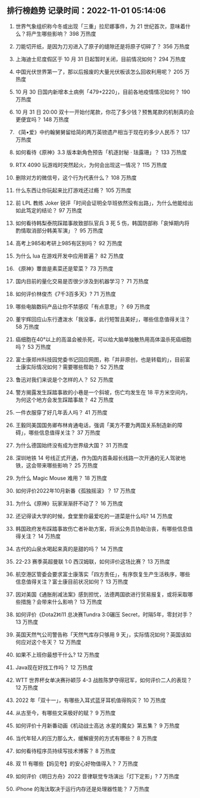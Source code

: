 
## 排行榜趋势 记录时间：2022-11-01 05:14:06
  
  1. 世界气象组织称今冬或出现「三重」拉尼娜事件，为 21 世纪首次，意味着什么？将产生哪些影响？ 398 万热度
    
  2. 刀能切开纸，是因为刀刃进入了原子的缝隙还是将原子切碎了？ 356 万热度
    
  3. 上海迪士尼度假区于 10 月 31 日起暂时关闭，目前情况如何？ 294 万热度
    
  4. 中国光伏世界第一了，那以后报废的大量光伏板该怎么回收利用呢？ 205 万热度
    
  5. 10 月 30 日国内新增本土病例「479+2220」，目前各地疫情情况如何？ 190 万热度
    
  6. 10 月 31 日 20:00 双十一开始付尾款，你花了多少钱？预售尾款的机制真的会更便宜吗？ 148 万热度
    
  7. 《简•爱》中约翰舅舅留给简的两万英镑遗产相当于现在的多少人民币？ 137 万热度
    
  8. 如何看待《原神》3.3 版本新角色预告「机逐封秘 · 珐露珊」？ 133 万热度
    
  9. RTX 4090 玩游戏时突然起火，为何会出现这一情况？ 115 万热度
    
  10. 删除对方的微信号，这个行为代表什么？ 108 万热度
    
  11. 什么东西让你玩起来比打游戏还过瘾？ 105 万热度
    
  12. 前 LPL 教练 Joker 锐评「时间会证明全华班依然没有出路」，为什么他能给出如此笃定的结论？ 97 万热度
    
  13. 如何看待韩梨泰院踩踏事故致部队官兵 3 死 5 伤，韩国防部称「哀悼期内将酌情取消部分韩美军演」？ 95 万热度
    
  14. 高考上985和考研上985有区别吗？ 92 万热度
    
  15. 为什么 lua 在游戏开发中应用普遍？ 82 万热度
    
  16. 《原神》蕈兽是素菜还是荤菜？ 73 万热度
    
  17. 国内目前的量化交易是否很少涉及到机器学习？ 71 万热度
    
  18. 如何评价林俊杰《7千3百多天》? 71 万热度
    
  19. 哪些电脑数码产品让你不禁感叹「有点意思」？ 69 万热度
    
  20. 董宇辉回应山东行遭泼水「我没事，此行短暂且美好」，哪些信息值得关注？ 58 万热度
    
  21. 癌细胞在40°以上的高温会被杀死，可以给大脑单独散热用高体温杀死癌细胞吗？ 53 万热度
    
  22. 富士康郑州科技园党委书记回应网图，称「并非原创，也是转载的」，目前富士康实际情况如何？需要哪些帮助？ 52 万热度
    
  23. 鲁迅对我们来说是个怎样的人？ 52 万热度
    
  24. 警方揭露发生踩踏事故的小巷是一个斜坡，伤亡均发生在 18 平方米空间内，为何这个地方会发生踩踏事故？ 42 万热度
    
  25. 一件衣服穿了好几年丢人吗？ 41 万热度
    
  26. 王毅同美国国务卿布林肯通电话，强调「美方不要为两国关系制造新的障碍」，哪些信息值得关注？ 37 万热度
    
  27. 为什么德国始终没有成为世界级大国？ 31 万热度
    
  28. 深圳地铁 14 号线正式开通，作为国内首条超长线路一次开通的无人驾驶地铁，这会带来哪些影响？ 25 万热度
    
  29. 为什么 Magic Mouse 难用？ 18 万热度
    
  30. 如何评价2022年10月新番《孤独摇滚》？ 17 万热度
    
  31. 为什么《原神》玩家渐渐肝不动了？ 16 万热度
    
  32. 还记得读大学的时候，食堂里你最爱吃的一道菜是什么吗? 14 万热度
    
  33. 韩国政府发布踩踏事故伤亡者补助方案，将派公务员协助治丧，有哪些信息值得关注？ 14 万热度
    
  34. 古代的山泉水喝起来真的是甜的吗？ 14 万热度
    
  35. 22-23 赛季英超曼联 1:0 西汉姆联，如何评价这场比赛？ 13 万热度
    
  36. 航空港区管委会要求富士康落实「四方责任」，有序恢复生产生活秩序，哪些信息值得关注？富士康目前状况如何？ 13 万热度
    
  37. 因对美国《通胀削减法案》感到担忧，法德两国欲进行贸易报复，或将采取哪些措施？会带来什么影响？ 13 万热度
    
  38. 如何评价《Dota2》ti11 总决赛Tundra  3:0碾压 Secret，时隔5年，零封对手？ 13 万热度
    
  39. 英国天然气公司警告称「天然气库存只够用 9 天」，实际情况如何？英国该如何应对这个冬天？ 12 万热度
    
  40. 如果不上班你最想干什么? 12 万热度
    
  41. Java现在好找工作吗？ 12 万热度
    
  42. WTT 世界杯女单决赛孙颖莎 4-3 战胜陈梦夺得冠军，如何评价二人的表现？ 12 万热度
    
  43. 2022 年「双十一」，有哪些入耳式蓝牙耳机值得购买？ 10 万热度
    
  44. 从古至今，有哪些文采极好的赋？ 9 万热度
    
  45. 如何评价十月新番动画《机动战士高达 水星的魔女》第五集？ 9 万热度
    
  46. 当代年轻人的压力那么大，缓解疲劳的方式有哪些？ 8 万热度
    
  47. 如何看待程序员持续写技术博客？ 8 万热度
    
  48. 双 11 有哪些【妈见夸】的安心好物值得入？ 7 万热度
    
  49. 如何评价《明日方舟》2022 音律联觉专场演出「灯下定影」? 7 万热度
    
  50. iPhone 的淘汰取决于运行内存还是处理器性能？ 7 万热度
    
